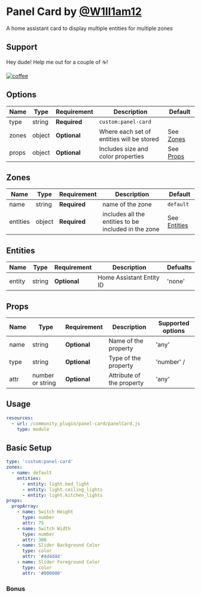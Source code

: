# Panel Card by [@W1ll1am12](https://www.github.com/w1ll1am12)

A home assistant card to display multiple entities for multiple zones

## Support

Hey dude! Help me out for a couple of :coffee:!

[![coffee](https://www.buymeacoffee.com/assets/img/custom_images/black_img.png)](https://www.buymeacoffee.com/W1ll1am12)

## Options

| Name  | Type   | Requirement  | Description                               | Default             |
| ----- | ------ | ------------ | ----------------------------------------- | ------------------- |
| type  | string | **Required** | `custom:panel-card`                       |                     |
| zones | object | **Optional** | Where each set of entities will be stored | See [Zones](#Zones) |
| props | object | **Optional** | Includes size and color properties        | See [Props](#Props) |

## Zones

| Name     | Type   | Requirement  | Description                                          | Default                   |
| -------- | ------ | ------------ | ---------------------------------------------------- | ------------------------- |
| name     | string | **Required** | name of the zone                                     | `default`                 |
| entities | object | **Required** | includes all the entities to be included in the zone | See [Entities](#Entities) |

## Entities

| Name   | Type   | Requirement  | Description              | Defualts |
| ------ | ------ | ------------ | ------------------------ | -------- |
| entity | string | **Optional** | Home Assistant Entity ID | 'none'   |

## Props

| Name | Type             | Requirement  | Description               | Supported options |
| ---- | ---------------- | ------------ | ------------------------- | ----------------- |
| name | string           | **Optional** | Name of the property      | 'any'             |
| type | string           | **Optional** | Type of the property      | 'number' /        | 'color' |
| attr | number or string | **Optional** | Attribute of the property | 'any'             |

## Usage

```yaml
resources:
  - url: /community_plugin/panel-card/panelCard.js
    type: module
```

## Basic Setup

```yaml
type: 'custom:panel-card'
zones:
  - name: default
    entities:
      - entity: light.bed_light
      - entity: light.ceiling_lights
      - entity: light.kitchen_lights
props:
  propArray:
    - name: Switch Height
      type: number
      attr: 75
    - name: Switch Width
      type: number
      attr: 300
    - name: Slider Background Color
      type: color
      attr: '#4d4d4d'
    - name: Slider Foreground Color
      type: color
      attr: '#000000'
```

### Bonus
